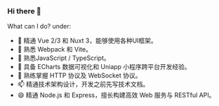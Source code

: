 ### Hi there 👋
What can I do? under:
- 🔭 精通 Vue 2/3 和 Nuxt 3，能够使用各种UI框架。
- 🌱 熟悉 Webpack 和 Vite。
- 👯 熟悉JavaScript / TypeScript。
- 🤔 具备 ECharts 数据可视化和 Uniapp 小程序跨平台开发经验。
- 💬 熟练掌握 HTTP 协议及 WebSocket 协议。
- 📫 精通技术架构设计，开发之前先写技术文档。
- 😄 精通 Node.js 和 Express，擅长构建高效 Web 服务与 RESTful API。
